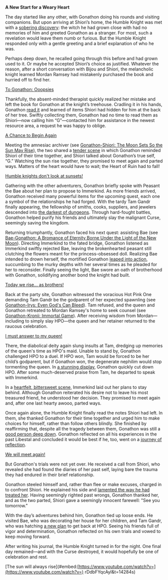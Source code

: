 **A New Start for a Weary Heart**

The day started like any other, with Gonathon doing his rounds and visiting companions. But upon arriving at Shiori’s home, the Humble Knight was met with a [sobering discovery](https://youtu.be/rDdbFYqcAyI?t=482): the witch he had grown close with had no memories of him and greeted Gonathon as a stranger. For most, such a revelation would leave them numb or furious. But the Humble Knight responded only with a gentle greeting and a brief explanation of who he was.

Perhaps deep down, he recalled going through this before and had grown used to it. Or maybe he accepted Shiori’s choice as justified. Whatever the reason, after a short conversation with Bijou and Shiori, the melancholic knight learned Mordan Ramsey had mistakenly purchased the book and hurried off to find her.

[To Gonathon: Ooopsies](#embed:https://www.youtube.com/watch?v=rDdbFYqcAyI&t=1177s)

Thankfully, the absent-minded therapist quickly realized her mistake and left the book for Gonathon at the knight’s treehouse. Cradling it in his hands, Gonathon [read it](https://youtu.be/rDdbFYqcAyI?t=1555) and learned of items Shiori had hidden for him at the back of her tree. Swiftly collecting them, Gonathon had no time to read them as Shiori—now calling him “G”—contacted him for assistance in the newest resource area, a request he was happy to oblige.

[A Chance to Begin Again](#embed:https://youtu.be/rDdbFYqcAyI?t=1775)

Meeting the amnesiac archiver (see [Gonathon-Shiori: The Moon Sets So the Sun May Rise](#edge:gigi-shiori)), the two shared a [tender scene](https://youtu.be/rDdbFYqcAyI?t=2130) in which Gonathon reminded Shiori of their time together, and Shiori talked about Gonathon’s true self, “G.” Watching the sun rise together, they promised to meet again and parted ways. Matters of the heart would have to wait; the Heart of Ruin had to fall!

[Humble knights don't look at sunsets!](#embed:https://youtu.be/rDdbFYqcAyI?t=2901)

Gathering with the other adventurers, Gonathon briefly spoke with Peasant the Bae about her plan to propose to Immerkind. As more friends arrived, Gonathon received many powerful items for the upcoming quest, each one a symbol of the relationships he had forged. With the tardy Tam Gandr finally appearing, the fellowship of smiths, cooks, suppliers, and jewelers descended into [the darkest of dungeons](https://youtu.be/rDdbFYqcAyI?t=4912). Through hard-fought battles, Gonathon helped purify his friends and ultimately slay the malignant Curse, seemingly saving the kingdom.

Returning triumphantly, Gonathon faced his next quest: assisting Bae (see [Bae-Gonathon: A Bromance of Eternity Borne Under the Light of the New Moon](#edge:bae-gigi)). Directing Immerkind to the fated bridge, Gonathon listened as Immerkind swiftly rejected Bae, leaving the brokenhearted peasant still clutching the flowers meant for the princess-obsessed doll. Realizing Bae intended to drown herself, the mortified Gonathon [leaped into action](https://youtu.be/rDdbFYqcAyI?t=6605), succumbing to the murky depths with her several times as he pleaded for her to reconsider. Finally seeing the light, Bae swore an oath of brotherhood with Gonathon, solidifying another bond the knight had built.

[Today we rise... as brothers!](#embed:https://youtu.be/rDdbFYqcAyI?t=7101)

Back at the party site, Gonathon witnessed the voracious Hot Pink One demanding Tam Gandr be the godparent of her expected spawnling (see [Gonathon-Irys: Even God's Can Bleed](#edge:irys-gigi)). Tam refused, and the queen and Gonathon retreated to Mordan Ramsey's home to seek counsel (see [Gonathon-Kronii: Immortal Game](#edge:kronii-gigi)). After receiving wisdom from Mordan—including to simply slay HPO—the queen and her retainer returned to the raucous celebration.

[I must answer to my queen!](#embed:https://youtu.be/rDdbFYqcAyI?t=8982)

There, the diabolical deity again slung insults at Tam, dredging up memories of the queen's time as HPO's maid. Unable to stand by, Gonathon challenged HPO to a duel. If HPO won, Tam would be forced to be her child’s godparent, but if Gonathon won, the degenerate nephilim would stop tormenting the queen. In [a stunning display](https://youtu.be/rDdbFYqcAyI?t=9283), Gonathon quickly cut down HPO. After some much-deserved praise from Tam, he departed to speak with Immerkind.

In a [heartfelt, bittersweet scene](https://youtu.be/rDdbFYqcAyI?t=9825), Immerkind laid out her plans to stay behind. Although Gonathon reiterated his desire not to leave his most treasured friend, he understood her decision. They promised to meet again and, after one last hearty awooo, parted ways.

Once again alone, the Humble Knight finally read the notes Shiori had left. In them, she thanked Gonathon for their time together and urged him to make choices for himself, rather than follow others blindly. She finished by reaffirming that, despite all the tragedy between them, Gonathon was still a [good person deep down](https://www.youtube.com/watch?v=rDdbFYqcAyI&t=11436s). Gonathon reflected on all his experiences in the past Libestal and concluded it would be best if he, too, went on a [journey of reflection](https://www.youtube.com/watch?v=rDdbFYqcAyI&t=10505s).

[We will meet again!](#embed:https://youtu.be/rDdbFYqcAyI?t=9925)

But Gonathon's trials were not yet over. He received a call from Shiori, who revealed she had found the diaries of her past self, laying bare the trauma they had endured in their brief relationship.

Gonathon steeled himself and, rather than flee or make excuses, charged in to confront Shiori. He explained his side and [lamented the way he had treated her](https://www.youtube.com/watch?v=rDdbFYqcAyI&t=11316s). Having seemingly righted past wrongs, Gonathon thanked her, and as the two parted, Shiori gave a seemingly innocent farewell: "See you tomorrow."

With the day’s adventures behind him, Gonathon tied up loose ends. He visited Bae, who was decorating her house for her children, and Tam Gandr, who was hatching [a new plan](https://www.youtube.com/watch?v=rDdbFYqcAyI&t=13105s) to get back at HPO. Seeing his friends full of vigor and determination, Gonathon reflected on his own trials and vowed to keep moving forward.

After writing his journal, the Humble Knight turned in for the night. One final day remained—and with the Curse destroyed, it would hopefully be one of celebration and rest.

\[The sun will always rise]\(#embed:[https://www.youtube.com/watch?v=](https://www.youtube.com/watch?v=) rDdbFYqcAyI\&t=14284s)
